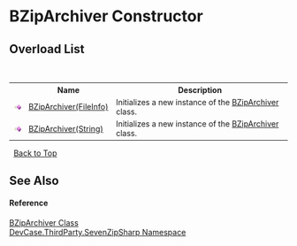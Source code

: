 # BZipArchiver Constructor 
 


## Overload List
&nbsp;<table><tr><th></th><th>Name</th><th>Description</th></tr><tr><td>![Public method](media/pubmethod.gif "Public method")</td><td><a href="M_DevCase_ThirdParty_SevenZipSharp_BZipArchiver__ctor">BZipArchiver(FileInfo)</a></td><td>
Initializes a new instance of the <a href="T_DevCase_ThirdParty_SevenZipSharp_BZipArchiver">BZipArchiver</a> class.</td></tr><tr><td>![Public method](media/pubmethod.gif "Public method")</td><td><a href="M_DevCase_ThirdParty_SevenZipSharp_BZipArchiver__ctor_1">BZipArchiver(String)</a></td><td>
Initializes a new instance of the <a href="T_DevCase_ThirdParty_SevenZipSharp_BZipArchiver">BZipArchiver</a> class.</td></tr></table>&nbsp;
<a href="#bziparchiver-constructor">Back to Top</a>

## See Also


#### Reference
<a href="T_DevCase_ThirdParty_SevenZipSharp_BZipArchiver">BZipArchiver Class</a><br /><a href="N_DevCase_ThirdParty_SevenZipSharp">DevCase.ThirdParty.SevenZipSharp Namespace</a><br />